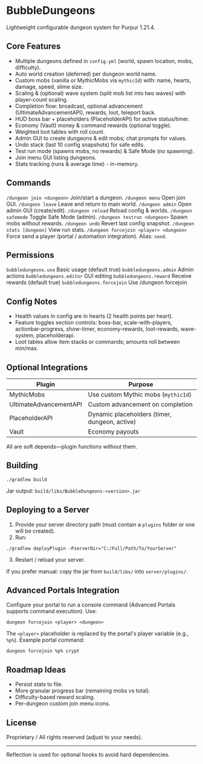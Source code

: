 # BubbleDungeons

Lightweight configurable dungeon system for Purpur 1.21.4.

## Core Features
* Multiple dungeons defined in `config.yml` (world, spawn location, mobs, difficulty).
* Auto world creation (deferred) per dungeon world name.
* Custom mobs (vanilla or MythicMobs via `mythicId`) with: name, hearts, damage, speed, slime size.
* Scaling & (optional) wave system (split mob list into two waves) with player-count scaling.
* Completion flow: broadcast, optional advancement (UltimateAdvancementAPI), rewards, loot, teleport back.
* HUD boss bar + placeholders (PlaceholderAPI) for active status/timer.
* Economy (Vault) money & command rewards (optional toggle).
* Weighted loot tables with roll count.
* Admin GUI to create dungeons & edit mobs; chat prompts for values.
* Undo stack (last 10 config snapshots) for safe edits.
* Test run mode (spawns mobs, no rewards) & Safe Mode (no spawning).
* Join menu GUI listing dungeons.
* Stats tracking (runs & average time) - in-memory.

## Commands
`/dungeon join <dungeon>` Join/start a dungeon.
`/dungeon menu` Open join GUI.
`/dungeon leave` Leave and return to main world.
`/dungeon admin` Open admin GUI (create/edit).
`/dungeon reload` Reload config & worlds.
`/dungeon safemode` Toggle Safe Mode (admin).
`/dungeon testrun <dungeon>` Spawn mobs without rewards.
`/dungeon undo` Revert last config snapshot.
`/dungeon stats [dungeon]` View run stats.
`/dungeon forcejoin <player> <dungeon>` Force send a player (portal / automation integration). Alias: `send`.

## Permissions
`bubbledungeons.use` Basic usage (default true)
`bubbledungeons.admin` Admin actions
`bubbledungeons.editor` GUI editing
`bubbledungeons.reward` Receive rewards (default true)
`bubbledungeons.forcejoin` Use /dungeon forcejoin

## Config Notes
* Health values in config are in hearts (2 health points per heart).
* Feature toggles section controls: boss-bar, scale-with-players, actionbar-progress, show-timer, economy-rewards, loot-rewards, wave-system, placeholderapi.
* Loot tables allow item stacks or commands; amounts roll between min/max.

## Optional Integrations
| Plugin | Purpose |
| ------ | ------- |
| MythicMobs | Use custom Mythic mobs (`mythicId`) |
| UltimateAdvancementAPI | Custom advancement on completion |
| PlaceholderAPI | Dynamic placeholders (timer, dungeon, active) |
| Vault | Economy payouts |

All are soft depends—plugin functions without them.

## Building
```
./gradlew build
```
Jar output: `build/libs/BubbleDungeons-<version>.jar`

## Deploying to a Server
1. Provide your server directory path (must contain a `plugins` folder or one will be created).
2. Run:
```
./gradlew deployPlugin -PserverDir="C:/Full/Path/To/YourServer"
```
3. Restart / reload your server.

If you prefer manual: copy the jar from `build/libs/` into `server/plugins/`.

## Advanced Portals Integration
Configure your portal to run a console command (Advanced Portals supports command execution). Use:
```
dungeon forcejoin <player> <dungeon>
```
The `<player>` placeholder is replaced by the portal's player variable (e.g., `%p%`). Example portal command:
```
dungeon forcejoin %p% crypt
```

## Roadmap Ideas
* Persist stats to file.
* More granular progress bar (remaining mobs vs total).
* Difficulty-based reward scaling.
* Per-dungeon custom join menu icons.

## License
Proprietary / All rights reserved (adjust to your needs).

---
Reflection is used for optional hooks to avoid hard dependencies.
